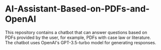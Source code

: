 # AI-Assistant-Based-on-PDFs-and-OpenAI
This repository contains a chatbot that can answer questions based on PDFs provided by the user, for example, PDFs with case law or literature. The chatbot uses OpenAI's GPT-3.5-turbo model for generating responses.
